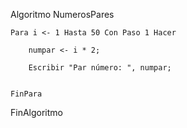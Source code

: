 Algoritmo NumerosPares
	
	Para i <- 1 Hasta 50 Con Paso 1 Hacer
		
        numpar <- i * 2;
		
        Escribir "Par número: ", numpar;
		

    FinPara
	
FinAlgoritmo
